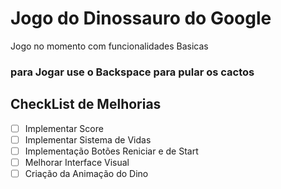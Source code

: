 # Jogo do Dinossauro do Google

Jogo no momento com funcionalidades Basicas

### para Jogar use o Backspace para pular os cactos



## CheckList de Melhorias

- [ ] Implementar Score
- [ ] Implementar Sistema de Vidas
- [ ] Implementação Botões Reniciar e de Start
- [ ] Melhorar Interface Visual 
- [ ] Criação da Animação do Dino
